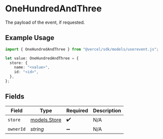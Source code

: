 # OneHundredAndThree

The payload of the event, if requested.

## Example Usage

```typescript
import { OneHundredAndThree } from "@vercel/sdk/models/userevent.js";

let value: OneHundredAndThree = {
  store: {
    name: "<value>",
    id: "<id>",
  },
};
```

## Fields

| Field                              | Type                               | Required                           | Description                        |
| ---------------------------------- | ---------------------------------- | ---------------------------------- | ---------------------------------- |
| `store`                            | [models.Store](../models/store.md) | :heavy_check_mark:                 | N/A                                |
| `ownerId`                          | *string*                           | :heavy_minus_sign:                 | N/A                                |